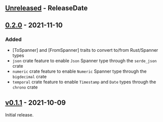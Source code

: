 <!-- next-header -->

## [Unreleased] - ReleaseDate

## [0.2.0] - 2021-11-10

### Added

* [ToSpanner] and [FromSpanner] traits to convert to/from Rust/Spanner types
* `json` crate feature to enable `Json` Spanner type through the `serde_json` crate
* `numeric` crate feature to enable `Numeric` Spanner type through the `bigdecimal` crate
* `temporal` crate feature to enable `Timestamp` and `Date` types through the `chrono` crate

## [v0.1.1] - 2021-10-09

Initial release.

<!-- next-url -->
[Unreleased]: https://github.com/plaflamme/spanner-rs/compare/v0.2.0...HEAD
[0.2.0]: https://github.com/plaflamme/spanner-rs/compare/v0.1.1...v0.2.0
[v0.1.1]: https://github.com/plaflamme/spanner-rs/compare/fcf972a...v0.1.1